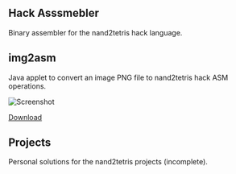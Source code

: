 ## Hack Asssmebler

Binary assembler for the nand2tetris hack language.

## img2asm

Java applet to convert an image PNG file to nand2tetris hack ASM operations.

![Screenshot](https://i.imgur.com/nd9NNBz.png)

[Download](https://github.com/ExoSkeletons/nand2tetris/releases/download/v1.0.0/img2asm.jar)

## Projects

Personal solutions for the nand2tetris projects (incomplete).
